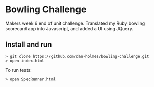 # Bowling Challenge

Makers week 6 end of unit challenge. Translated my Ruby bowling scorecard app into Javascript, and added a UI using JQuery.

## Install and run

```
> git clone https://github.com/dan-holmes/bowling-challenge.git
> open index.html
```

To run tests:

```
> open SpecRunner.html
```